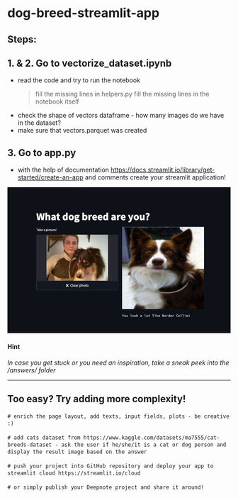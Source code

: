 # dog-breed-streamlit-app

## Steps:

## 1. & 2. Go to vectorize_dataset.ipynb

- read the code and try to run the notebook
  > fill the missing lines in helpers.py
  > fill the missing lines in the notebook itself
- check the shape of vectors dataframe - how many images do we have in the dataset?
- make sure that vectors.parquet was created

## 3. Go to app.py

- with the help of documentation https://docs.streamlit.io/library/get-started/create-an-app and comments create your streamlit application!

![streamlit](answers/Screenshot.png)

#### **Hint**

_In case you get stuck or you need an inspiration, take a sneak peek into the /answers/ folder_

---

## Too easy? Try adding more complexity!

    # enrich the page layout, add texts, input fields, plots - be creative :)

    # add cats dataset from https://www.kaggle.com/datasets/ma7555/cat-breeds-dataset - ask the user if he/she/it is a cat or dog person and display the result image based on the answer

    # push your project into GitHub repository and deploy your app to streamlit cloud https://streamlit.io/cloud

    # or simply publish your Deepnote project and share it around!
